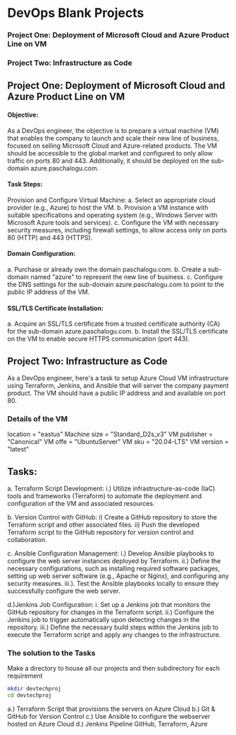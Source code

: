 # DevOps Blank Projects


### Project One: Deployment of Microsoft Cloud and Azure Product Line on VM
### Project Two: Infrastructure as Code

## Project One: Deployment of Microsoft Cloud and Azure Product Line on VM


#### Objective:
As a DevOps engineer, the objective is to prepare a virtual machine (VM) that enables the company to launch and scale their new line of business, focused on selling Microsoft Cloud and Azure-related products. The VM should be accessible to the global market and configured to only allow traffic on ports 80 and 443. Additionally, it should be deployed on the sub-domain azure.paschalogu.com.

#### Task Steps:
Provision and Configure Virtual Machine:
a. Select an appropriate cloud provider (e.g., Azure) to host the VM.
b. Provision a VM instance with suitable specifications and operating system (e.g., Windows Server with Microsoft Azure tools and services).
c. Configure the VM with necessary security measures, including firewall settings, to allow access only on ports 80 (HTTP) and 443 (HTTPS).

#### Domain Configuration:
a. Purchase or already own the domain paschalogu.com.
b. Create a sub-domain named "azure" to represent the new line of business.
c. Configure the DNS settings for the sub-domain azure.paschalogu.com to point to the public IP address of the VM.

#### SSL/TLS Certificate Installation:
a. Acquire an SSL/TLS certificate from a trusted certificate authority (CA) for the sub-domain azure.paschalogu.com.
b. Install the SSL/TLS certificate on the VM to enable secure HTTPS communication (port 443).


## Project Two: Infrastructure as Code
As a DevOps engineer, here's a task to setup Azure Cloud VM infrastructure using Terraform, Jenkins, and Ansible that will server the company payment product. The VM should have a public IP address and and available on port 80.

### Details of the VM
location               = "eastus"
Machine size           = "Standard_D2s_v3"
VM publisher           = "Canonical"
VM offe                = "UbuntuServer"
VM sku                 = "20.04-LTS"
VM version             = "latest"

## Tasks:
a. Terraform Script Development:
i.) Utilize infrastructure-as-code (IaC) tools and frameworks (Terraform) to automate the deployment and configuration of the VM and associated resources.

b. Version Control with GitHub: 
i) Create a GitHub repository to store the Terraform script and other associated files.
ii) Push the developed Terraform script to the GitHub repository for version control and collaboration.

c. Ansible Configuration Management:
i.) Develop Ansible playbooks to configure the web server instances deployed by Terraform.
ii.) Define the necessary configurations, such as installing required software packages, setting up web server software (e.g., Apache or Nginx), and configuring any security measures.
iii.). Test the Ansible playbooks locally to ensure they successfully configure the web server.

d.)Jenkins Job Configuration:
i. Set up a Jenkins job that monitors the GitHub repository for changes in the Terraform script.
ii.) Configure the Jenkins job to trigger automatically upon detecting changes in the repository.
iii.) Define the necessary build steps within the Jenkins job to execute the Terraform script and apply any changes to the infrastructure.

### The solution to the Tasks

Make a directory to house all our projects and then subdirectory for each requirement

```bash
mkdir devtechproj
cd devtechproj
```

a.) Terraform Script that provisions the servers on Azure Cloud
b.) Git & GitHub for Version Control 
c.) Use Ansible to configure the webserver hosted on Azure Cloud
d.) Jenkins Pipeline GitHub, Terraform, Azure 




